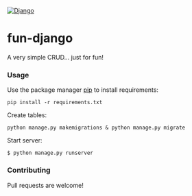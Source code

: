 <a href="https://www.djangoproject.com/"><img src="http://indigo.amsterdam/wp-content/uploads/2017/05/django-python-transparent.png" title="Django" alt="Django"></a>

# fun-django

A very simple CRUD... just for fun!

### Usage

Use the package manager [pip](https://pypi.org/project/pip/) to install requirements:

```
pip install -r requirements.txt
```

Create tables:
```
python manage.py makemigrations & python manage.py migrate
```

Start server:

```
$ python manage.py runserver
```

### Contributing

Pull requests are welcome!